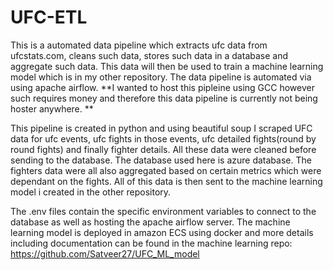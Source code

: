 # UFC-ETL
This is a automated data pipeline which extracts ufc data from ufcstats.com, cleans such data, stores such data in a database and aggregate such data. This data will then be used to train a machine learning model which is in my other repository. The data pipeline is automated via using apache airflow. **I wanted to host this pipleine using GCC however such requires money and therefore this data pipeline is currently not being hoster anywhere. ** 

This pipeline is created in python and using beautiful soup I scraped UFC data for ufc events, ufc fights in those events, ufc detailed fights(round by round fights) and finally fighter details. All these data were cleaned before sending to the database. The database used here is azure database. The fighters data were all also aggregated based on certain metrics which were dependant on the fights. All of this data is then sent to the machine learning model i created in the other repository.

The .env files contain the specific environment variables to connect to the database as well as hosting the apache airflow server. The machine learning model is deployed in amazon ECS using docker and more details including documentation can be found in the machine learning repo: https://github.com/Satveer27/UFC_ML_model
